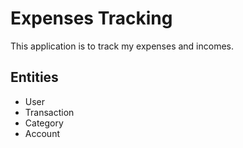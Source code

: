 # Expenses Tracking

This application is to track my expenses and incomes.

## Entities

- User
- Transaction
- Category
- Account
